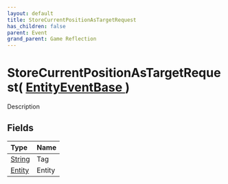 ```yaml
---
layout: default
title: StoreCurrentPositionAsTargetRequest
has_children: false
parent: Event
grand_parent: Game Reflection
---
```

# StoreCurrentPositionAsTargetRequest( [ EntityEventBase ](/docs/game-reflection/events/entity_event_base) )
Description 

## Fields

| Type | Name |
|:-------------|:--------------|
| [String](/docs/game-reflection/components/string) | Tag |
| [Entity](/docs/game-reflection/classes/entity) | Entity |

